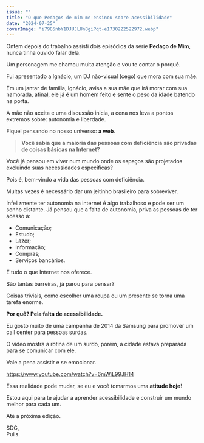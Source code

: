 ```yaml
---
issue: ""
title: "O que Pedaços de mim me ensinou sobre acessibilidade"
date: "2024-07-25"
coverImage: "i7985nbY1DJUJLUn8giPqt-e1730222522972.webp"
---
```


Ontem depois do trabalho assisti dois episódios da série **Pedaço de Mim**, nunca tinha ouvido falar dela.

Um personagem me chamou muita atenção e vou te contar o porquê.

Fui apresentado a Ignácio, um DJ não-visual (cego) que mora com sua mãe.

Em um jantar de família, Ignácio, avisa a sua mãe que irá morar com sua namorada, afinal, ele já é um homem feito e sente o peso da idade batendo na porta.

A mãe não aceita e uma discussão inicia, a cena nos leva a pontos extremos sobre: autonomia e liberdade.

Fiquei pensando no nosso universo: **a web**.

> **Você sabia que a maioria das pessoas com deficiência são privadas de coisas básicas na Internet?**

Você já pensou em viver num mundo onde os espaços são projetados excluindo suas necessidades específicas?

Pois é, bem-vindo a vida das pessoas com deficiência.

Muitas vezes é necessário dar um jeitinho brasileiro para sobreviver.

Infelizmente ter autonomia na internet é algo trabalhoso e pode ser um sonho distante. Já pensou que a falta de autonomia, priva as pessoas de ter acesso a:

- Comunicação;
- Estudo;
- Lazer;
- Informação;
- Compras;
- Serviços bancários.

E tudo o que Internet nos oferece.

São tantas barreiras, já parou para pensar?

Coisas triviais, como escolher uma roupa ou um presente se torna uma tarefa enorme.

**Por quê? Pela falta de acessibilidade.**

Eu gosto muito de uma campanha de 2014 da Samsung para promover um call center para pessoas surdas.

O vídeo mostra a rotina de um surdo, porém, a cidade estava preparada para se comunicar com ele.

Vale a pena assistir e se emocionar.

https://www.youtube.com/watch?v=6mWiL99JH14

Essa realidade pode mudar, se eu e você tomarmos uma **atitude hoje**!

Estou aqui para te ajudar a aprender acessibilidade e construir um mundo melhor para cada um.

Até a próxima edição.  
  
SDG,  
Pulis.
